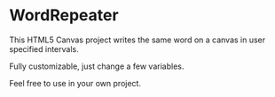 # WordRepeater
This HTML5 Canvas project writes the same word on a canvas in user specified intervals.

Fully customizable, just change a few variables.

Feel free to use in your own project.
